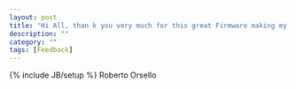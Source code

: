 ```yaml
---
layout: post
title: "Hi All, than k you very much for this great Firmware making my radio controlled modelling a wonderful experience! Thank you and keep on developing and improving."
description: ""
category: ""
tags: [Feedback]
---
```

{% include JB/setup %}
Roberto Orsello
